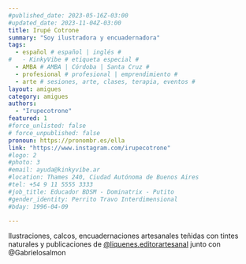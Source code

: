 ```yaml
---
#published_date: 2023-05-16Z-03:00
#updated_date: 2023-11-04Z-03:00
title: Irupé Cotrone 
summary: "Soy ilustradora y encuadernadora"
tags:
  - español # español | inglés #
#   - KinkyVibe # etiqueta especial #
  - AMBA # AMBA | Córdoba | Santa Cruz #
  - profesional # profesional | emprendimiento #
  - arte # sesiones, arte, clases, terapia, eventos #
layout: amigues
category: amigues
authors:
  - "Irupecotrone"
featured: 1
#force_unlisted: false
# force_unpublished: false
pronoun: https://pronombr.es/ella
link: "https://www.instagram.com/irupecotrone"
#logo: 2
#photo: 3
#email: ayuda@kinkyvibe.ar
#location: Thames 240, Ciudad Autónoma de Buenos Aires
#tel: +54 9 11 5555 3333
#job_title: Educador BDSM - Dominatrix - Putito
#gender_identity: Perrito Travo Interdimensional
#bday: 1996-04-09

---
```


Ilustraciones, calcos, encuadernaciones artesanales teñidas con tintes naturales y publicaciones de [\@liquenes.editorartesanal](https://www.instagram.com/liquenes.editorartesanal) junto con @Gabrielosalmon